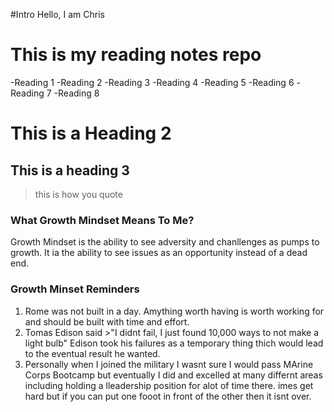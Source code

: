 #Intro
Hello, I am Chris 

# This is my reading notes repo

-Reading 1
-Reading 2
-Reading 3
-Reading 4
-Reading 5
-Reading 6
-Reading 7
-Reading 8

# This is a Heading 2
## This is a heading 3


>this is how you quote

### What Growth Mindset Means To Me?
Growth Mindset is the ability to see adversity and chanllenges as pumps to growth. It ia the ability to see issues as an opportunity instead of a dead end.

### Growth Minset Reminders
1. Rome was not built in a day. Amything worth having is worth working for and should be built with time and effort. 
2. Tomas Edison said >"I didnt fail, I just found 10,000 ways to not make a light bulb" Edison took his failures as a temporary thing thich would lead to the eventual result he wanted.
3. Personally when I joined the military I wasnt sure I would pass MArine Corps Bootcamp but eventually I did and excelled at many differnt areas including holding a lleadership position for alot of time there. imes get hard but if you can put one fooot in front of the other then it isnt over.

